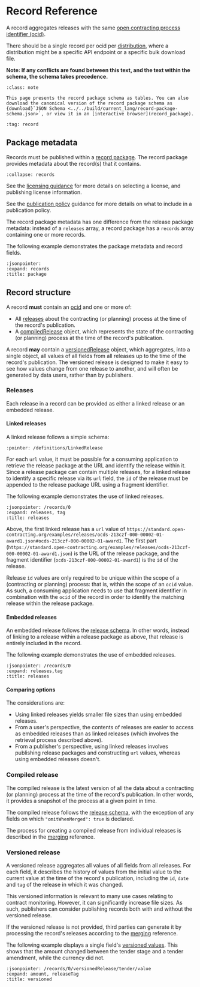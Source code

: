 # Record Reference

A record aggregates releases with the same [open contracting process identifier (ocid)](identifiers.md#open-contracting-process-identifier-ocid).

There should be a single record per ocid per [distribution](https://www.w3.org/TR/vocab-dcat-2/#Class:Distribution), where a distribution might be a specific API endpoint or a specific bulk download file.

**Note: If any conflicts are found between this text, and the text within the schema, the schema takes precedence.**

```{admonition} Browsing the schema
:class: note

This page presents the record package schema as tables. You can also download the canonical version of the record package schema as {download}`JSON Schema <../../build/current_lang/record-package-schema.json>`, or view it in an [interactive browser](record_package).
```

```{workedexamplelist} The following worked examples are available for records
:tag: record
```

## Package metadata

Records must be published within a [record package](record_package). The record package provides metadata about the record(s) that it contains.

```{jsonschema} ../../build/current_lang/record-package-schema.json
:collapse: records
```

See the [licensing guidance](../guidance/publish.md#license-your-data) for more details on selecting a license, and publishing license information.

See the [publication policy](../guidance/publish.md#finalize-your-publication-policy) guidance for more details on what to include in a publication policy.

The record package metadata has one difference from the release package metadata: instead of a `releases` array, a record package has a `records` array containing one or more records.

The following example demonstrates the package metadata and record fields.

```{jsoninclude} ../examples/merging/updates/versioned.json
:jsonpointer:
:expand: records
:title: package
```

## Record structure

A record **must** contain an [ocid](identifiers.md#open-contracting-process-identifier-ocid) and one or more of:

* All [releases](#releases) about the contracting (or planning) process at the time of the record's publication.
* A [compiledRelease](#compiled-release) object, which represents the state of the contracting (or planning) process at the time of the record's publication.

A record **may** contain a [versionedRelease](#versioned-release) object, which aggregates, into a single object, all values of all fields from all releases up to the time of the record's publication. The versioned release is designed to make it easy to see how values change from one release to another, and will often be generated by data users, rather than by publishers.

### Releases

Each release in a record can be provided as either a linked release or an embedded release.

#### Linked releases

A linked release follows a simple schema:

```{jsonschema} ../../build/current_lang/record-package-schema.json
:pointer: /definitions/LinkedRelease
```

For each `url` value, it must be possible for a consuming application to retrieve the release package at the URL and identify the release within it. Since a release package can contain multiple releases, for a linked release to identify a specific release via its `url` field, the `id` of the release must be appended to the release package URL using a fragment identifier.

The following example demonstrates the use of linked releases.

```{jsoninclude} ../examples/merging/updates/versioned.json
:jsonpointer: /records/0
:expand: releases, tag
:title: releases
```

Above, the first linked release has a `url` value of `https://standard.open-contracting.org/examples/releases/ocds-213czf-000-00002-01-award1.json#ocds-213czf-000-00002-01-award1`. The first part (`https://standard.open-contracting.org/examples/releases/ocds-213czf-000-00002-01-award1.json`) is the URL of the release package, and the fragment identifier (`ocds-213czf-000-00002-01-award1`) is the `id` of the release.

Release `id` values are only required to be unique within the scope of a (contracting or planning) process: that is, within the scope of an `ocid` value. As such, a consuming application needs to use that fragment identifier in combination with the `ocid` of the record in order to identify the matching release within the release package.

#### Embedded releases

An embedded release follows the [release schema](reference). In other words, instead of linking to a release within a release package as above, that release is entirely included in the record.

The following example demonstrates the use of embedded releases.

```{jsoninclude} ../examples/merging/embedded_releases.json
:jsonpointer: /records/0
:expand: releases,tag
:title: releases
```

#### Comparing options

The considerations are:

* Using linked releases yields smaller file sizes than using embedded releases.
* From a user's perspective, the contents of releases are easier to access as embedded releases than as linked releases (which involves the retrieval process described above).
* From a publisher's perspective, using linked releases involves publishing release packages and constructing `url` values, whereas using embedded releases doesn't.

### Compiled release

The compiled release is the latest version of all the data about a contracting (or planning) process at the time of the record's publication. In other words, it provides a snapshot of the process at a given point in time.

The compiled release follows the [release schema](reference), with the exception of any fields on which `"omitWhenMerged": true` is declared.

The process for creating a compiled release from individual releases is described in the [merging](merging) reference.

### Versioned release

A versioned release aggregates all values of all fields from all releases. For each field, it describes the history of values from the initial value to the current value at the time of the record's publication, including the `id`, `date` and `tag` of the release in which it was changed.

This versioned information is relevant to many use cases relating to contract monitoring. However, it can significantly increase file sizes. As such, publishers can consider publishing records both with and without the versioned release.

If the versioned release is not provided, third parties can generate it by processing the record's releases according to the [merging](merging) reference.

The following example displays a single field's [versioned values](merging.md#versioned-values). This shows that the amount changed between the tender stage and a tender amendment, while the currency did not.

```{jsoninclude} ../examples/merging/updates/versioned.json
:jsonpointer: /records/0/versionedRelease/tender/value
:expand: amount, releaseTag
:title: versioned
```
